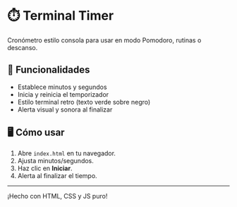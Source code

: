 # ⏱️ Terminal Timer

Cronómetro estilo consola para usar en modo Pomodoro, rutinas o descanso.

## 🧪 Funcionalidades

- Establece minutos y segundos
- Inicia y reinicia el temporizador
- Estilo terminal retro (texto verde sobre negro)
- Alerta visual y sonora al finalizar

## 🖥️ Cómo usar

1. Abre `index.html` en tu navegador.
2. Ajusta minutos/segundos.
3. Haz clic en **Iniciar**.
4. Alerta al finalizar el tiempo.

---

¡Hecho con HTML, CSS y JS puro!
